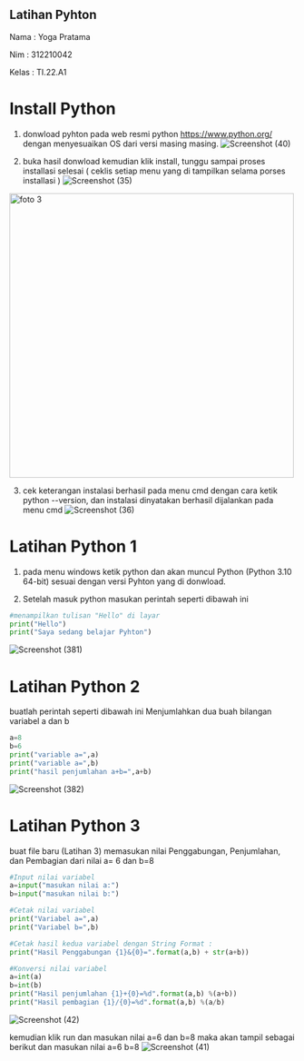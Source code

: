 ## Latihan Pyhton 
Nama    : Yoga Pratama

Nim     : 312210042

Kelas   : TI.22.A1

# Install Python
1. donwload pyhton pada web resmi python https://www.python.org/ dengan menyesuaikan OS dari versi masing masing.
![Screenshot (40)](https://user-images.githubusercontent.com/115678171/197451921-0c583f35-3915-4b06-b0fd-11d335f82708.png)

2. buka hasil donwload kemudian klik install, tunggu sampai proses installasi selesai ( ceklis setiap menu yang di tampilkan selama porses installasi )
![Screenshot (35)](https://user-images.githubusercontent.com/115678171/197452351-4cb298b2-85a9-4148-a8fc-e79783f77b95.png)
<img width="501" alt="foto 3" src="https://user-images.githubusercontent.com/115473988/197392292-9ce532fc-4788-428e-bf8c-325b45f26b04.png">

3. cek keterangan instalasi berhasil pada menu cmd dengan cara ketik python --version,  dan instalasi dinyatakan berhasil dijalankan pada menu cmd
![Screenshot (36)](https://user-images.githubusercontent.com/115678171/197453979-71154602-a876-41f6-b784-fa353f702721.png)

# Latihan Python 1
1. pada menu windows ketik python dan akan muncul Python (Python 3.10 64-bit) sesuai dengan versi Pyhton yang di donwload.

2. Setelah masuk python masukan perintah seperti dibawah ini  

```python
#menampilkan tulisan "Hello" di layar
print("Hello")
print("Saya sedang belajar Pyhton")
````


![Screenshot (381)](https://user-images.githubusercontent.com/115678171/197455165-a1c75569-433e-44c4-a11b-3e365f97e07e.png)

# Latihan Python 2
buatlah perintah seperti dibawah ini
Menjumlahkan dua buah bilangan variabel a dan b

```python
a=8
b=6
print("variable a=",a)
print("variable a=",b)
print("hasil penjumlahan a+b=",a+b)
```
![Screenshot (382)](https://user-images.githubusercontent.com/115678171/197455753-b5174e43-3021-45cc-a313-9a56a0a4e76f.png)



# Latihan Python 3
buat file baru (Latihan 3)
memasukan nilai Penggabungan, Penjumlahan, dan Pembagian dari nilai a= 6 dan b=8
```python
#Input nilai variabel
a=input("masukan nilai a:")
b=input("masukan nilai b:")

#Cetak nilai variabel
print("Variabel a=",a)
print("Variabel b=",b)

#Cetak hasil kedua variabel dengan String Format :
print("Hasil Penggabungan {1}&{0}=".format(a,b) + str(a+b))

#Konversi nilai variabel
a=int(a)
b=int(b)
print("Hasil penjumlahan {1}+{0}=%d".format(a,b) %(a+b))
print("Hasil pembagian {1}/{0}=%d".format(a,b) %(a/b)
```
![Screenshot (42)](https://user-images.githubusercontent.com/115678171/197456894-cc0279d8-de83-485b-985d-114a547b5160.png)

kemudian klik run dan masukan nilai a=6 dan b=8 maka akan tampil sebagai berikut dan masukan nilai a=6 b=8 
![Screenshot (41)](https://user-images.githubusercontent.com/115678171/197457034-ba7a23a2-a922-4fab-9513-a93bcc4f73cd.png)
